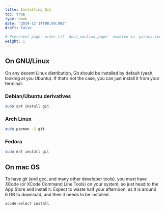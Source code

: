 ```yaml
---
title: Installing Git
toc: true
type: book
date: "2019-12-14T00:00:00Z"
draft: false

# Prev/next pager order (if `docs_section_pager` enabled in `params.toml`)
weight: 1
---
```


## On GNU/Linux

On any decent Linux distribution, Git should be installed by default (yeah, looking at you Ubuntu). If that’s not the case, you can just install it from your terminal:

### Debian/Ubuntu derivatives
```bash
sudo apt install git
```

### Arch Linux
```bash
sudo pacman -S git
```

### Fedora
```bash
sudo dnf install git
```

## On mac OS

To have git (and gcc, and many other developer tools), you must have XCode (or XCode Command Line Tools) on your system, so just head to the App Store and install it. Expect to waste half your afternoon, as it is around 6 GB to download, and then it needs to be installed.

```bash
xcode-select install
```
